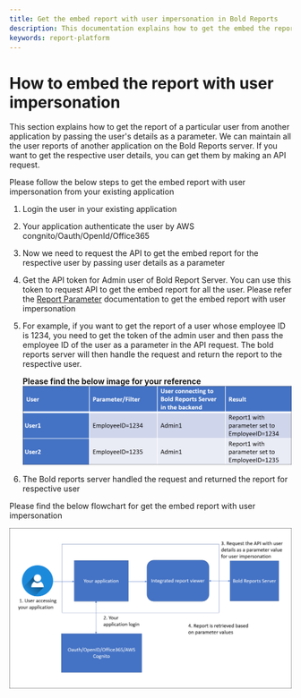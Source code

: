 ```yaml
---
title: Get the embed report with user impersonation in Bold Reports
description: This documentation explains how to get the embed the report with user impersonation for another application.
keywords: report-platform
---
```


# How to embed the report with user impersonation

This section explains how to get the report of a particular user from another application by passing the user's details as a parameter. We can maintain all the user reports of another application on the Bold Reports server. If you want to get the respective user details, you can get them by making an API request.

Please follow the below steps to get the embed report with user impersonation from your existing application
1. Login the user in your existing application
2. Your application authenticate the user by AWS congnito/Oauth/OpenId/Office365
3. Now we need to request the API to get the embed report for the respective user by passing user details as a parameter
4. Get the API token for Admin user of Bold Report Server. You can use this token to request API to get the embed report for all the user. Please refer the [Report Parameter](https://help.boldreports.com/embedded-reporting/javascript-reporting/report-viewer/report-parameters/#set-parameter-at-client) documentation to get the embed report with user impersonation
5. For example, if you want to get the report of a user whose employee ID is 1234, you need to get the token of the admin user and then pass the employee ID of the user as a parameter in the API request. The bold reports server will then handle the request and return the report to the respective user.

   **Please find the below image for your reference**
![User-impersonation](/static/assets/on-premise/images/how-to/user-impersonation.png)
6. The Bold reports server handled the request and returned the report for respective user

Please find the below flowchart for get the embed report with user impersonation

![User-impersonation-image](/static/assets/on-premise/images/how-to/user-impersonation-image.png)